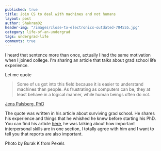 ```yaml
---
published: true
title: Join CS to deal with machines and not humans
layout: post
author: Shakram02
header-img: "/images/close-to-electronics-outdated-704555.jpg"
category: life-of-an-undergrad
tags: undergrad-life
comments: true
---
```

I heard that sentence more than once, actually I had the same motivation when I joined college. I'm sharing an article that talks about grad school life experience.

<!-- end_excerpt -->

Let me quote


>Some of us got into this field because it is easier to understand machines than people. As frustrating as computers can be, they at least behave in a logical manner, while human beings often do not.

[Jens Palsberg, PhD](http://web.cs.ucla.edu/~palsberg/azuma.html)

The quote was written in his article about surviving grad school. He shares his experience and things that he whished he knew before starting his PhD. You can find his article [here](http://web.cs.ucla.edu/~palsberg/azuma.html), he was talking about how important interpersonal skills are in one section, I totally agree with him and I want to tell you that reports are also important.

Photo by Burak K from Pexels
